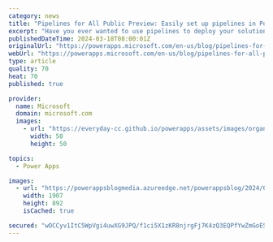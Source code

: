 ```yaml
---
category: news
title: "Pipelines for All Public Preview: Easily set up pipelines in Power Platform"
excerpt: "Have you ever wanted to use pipelines to deploy your solutions across environments, but found it too complicated or time-consuming to set up? Do you wish you could follow ALM best practices more easily and efficiently but don&#8217;t have an active admin who is able to dedicate the time to set it all"
publishedDateTime: 2024-03-18T08:00:01Z
originalUrl: "https://powerapps.microsoft.com/en-us/blog/pipelines-for-all-public-preview-easily-set-up-pipelines-in-power-platform/"
webUrl: "https://powerapps.microsoft.com/en-us/blog/pipelines-for-all-public-preview-easily-set-up-pipelines-in-power-platform/"
type: article
quality: 70
heat: 70
published: true

provider:
  name: Microsoft
  domain: microsoft.com
  images:
    - url: "https://everyday-cc.github.io/powerapps/assets/images/organizations/microsoft.com-50x50.jpg"
      width: 50
      height: 50

topics:
  - Power Apps

images:
  - url: "https://powerappsblogmedia.azureedge.net/powerappsblog/2024/03/Create-Pipeline-featured.png"
    width: 1907
    height: 892
    isCached: true

secured: "wOCCyv1ItC5WpVgi4uwXG9JPQ/f1ci5X1zKR8njrgFj7K4zQ3EQPfYwZmGoES1+dpvoK+Kvz2hkuYyvGfx+ELIBZ+Du8dWDWpVueQ3C2UUImXQEmEtZmLzTJGgErYgEea1lIjfnHlanp0/L3rKna+1Fag3ZnhE6bU7z8NNMcQQxFxVP19SiAn/v4lBZEoLhP7Okx+rsfefuJOQqvjD54wFaBZOvCqoQOosliDaQA9B0kEH43rXt9xOZK2s1xcIwFBeUZx8He3pPSR4/stk1YTaT7rd6MZDoYDjQQtNetpyVN9NOBw+JpeeYWQrq57LIJLz8hxjMYrUbz0uBIEDPi72SM8DN3yXdfeNC7Yl87+U4=;tinxMPF2Mxx2pOkqc7ygKw=="
---
```


